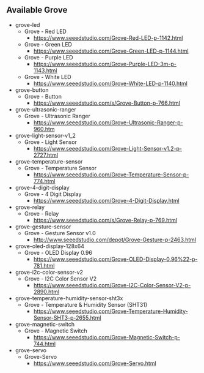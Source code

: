 ## Available Grove

* grove-led
    * Grove - Red LED
        * https://www.seeedstudio.com/Grove-Red-LED-p-1142.html
    * Grove - Green LED
        * https://www.seeedstudio.com/Grove-Green-LED-p-1144.html
    * Grove - Purple LED
        * https://www.seeedstudio.com/Grove-Purple-LED-3m-p-1143.html
    * Grove - White LED
        * https://www.seeedstudio.com/Grove-White-LED-p-1140.html
* grove-button
    * Grove - Button
        * https://www.seeedstudio.com/s/Grove-Button-p-766.html
* grove-ultrasonic-ranger
    * Grove - Ultrasonic Ranger
        * https://www.seeedstudio.com/Grove-Ultrasonic-Ranger-p-960.htm
* grove-light-sensor-v1_2
    * Grove - Light Sensor
        * https://www.seeedstudio.com/Grove-Light-Sensor-v1.2-p-2727.html
* grove-temperature-sensor
    * Grove - Temperature Sensor
        * https://www.seeedstudio.com/Grove-Temperature-Sensor-p-774.html
* grove-4-digit-display
    * Grove - 4 Digit Display
        * https://www.seeedstudio.com/Grove-4-Digit-Display.html
* grove-relay
    * Grove - Relay
        * https://www.seeedstudio.com/s/Grove-Relay-p-769.html
* grove-gesture-sensor
    * Grove - Gesture Sensor v1.0
        * http://www.seeedstudio.com/depot/Grove-Gesture-p-2463.html
* grove-oled-display-128x64
    * Grove - OLED Display 0.96
        * https://www.seeedstudio.com/Grove-OLED-Display-0.96%22-p-781.html
* grove-i2c-color-sensor-v2
    * Grove - I2C Color Sensor V2
        * https://www.seeedstudio.com/Grove-I2C-Color-Sensor-V2-p-2890.html
* grove-temperature-humidity-sensor-sht3x
    * Grove - Temperature & Humidity Sensor (SHT31) 
        * https://www.seeedstudio.com/Grove-Temperature-Humidity-Sensor-SHT3-p-2655.html
* grove-magnetic-switch
    * Grove - Magnetic Switch
        * https://www.seeedstudio.com/Grove-Magnetic-Switch-p-744.html
* grove-servo
    * Grove-Servo
        * https://www.seeedstudio.com/Grove-Servo.html
